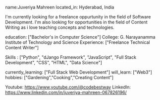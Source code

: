 name:Juveriya Mahreen
located_in: Hyderabad, India

I'm currently looking for a freelance oppurtunity in the field of Software Development.
I'm also looking for opportunities in the field of Content Writing as i love teaching concepts and technologies.

education: ["Bachelor's in Computer Science"]
College: G. Narayanamma Institute of Technology and Science
Experience: ["Freelance Technical Content Writer"]

Skills : ["Python", "dJango Framework", "JavaScript", "Full Stack Development", 
                      "CSS", "HTML", "Data Science"]

currently_learning: ["Full Stack Web Development"]
will_learn: ["Web3"]
hobbies: ["Gardening","Cooking","Creating Content"]

Youtube: https://www.youtube.com/@codebestway
LinkedIn: https://www.linkedin.com/in/juveriya-mahreen-067826196/
